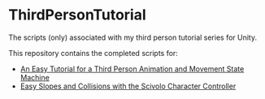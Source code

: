 # ThirdPersonTutorial
The scripts (only) associated with my third person tutorial series for Unity.

This repository contains the completed scripts for:
 - [An Easy Tutorial for a Third Person Animation and Movement State Machine](https://www.youtube.com/watch?v=GE6QjMtHV2M)
 - [Easy Slopes and Collisions with the Scivolo Character Controller](https://youtu.be/_ErL2bf5w5U)
